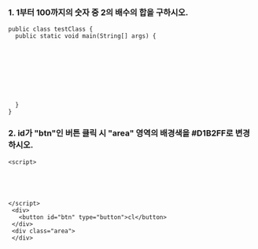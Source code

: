 ### 1. 1부터 100까지의 숫자 중 2의 배수의 합을 구하시오.
~~~
public class testClass {
  public static void main(String[] args) {
    
    
    
    
    
    
    
    
    
  }
}
~~~

### 2. id가 "btn"인 버튼 클릭 시 "area" 영역의 배경색을 #D1B2FF로 변경 하시오.
~~~
<script>





</script>
 <div>
   <button id="btn" type="button">cl</button>
 </div>
 <div class="area">
 </div>
~~~






